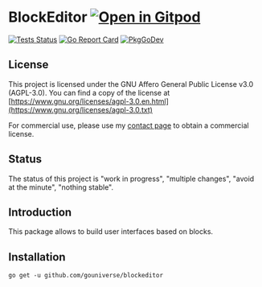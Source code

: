 # BlockEditor <a href="https://gitpod.io/#https://github.com/gouniverse/blockeditor" style="float:right:"><img src="https://gitpod.io/button/open-in-gitpod.svg" alt="Open in Gitpod" loading="lazy"></a>

[![Tests Status](https://github.com/gouniverse/blockeditor/actions/workflows/tests.yml/badge.svg?branch=main)](https://github.com/gouniverse/blockeditor/actions/workflows/tests.yml)
[![Go Report Card](https://goreportcard.com/badge/github.com/gouniverse/blockeditor)](https://goreportcard.com/report/github.com/gouniverse/blockeditor)
[![PkgGoDev](https://pkg.go.dev/badge/github.com/gouniverse/blockeditor)](https://pkg.go.dev/github.com/gouniverse/blockeditor)

## License


This project is licensed under the GNU Affero General Public License v3.0 (AGPL-3.0). You can find a copy of the license at [https://www.gnu.org/licenses/agpl-3.0.en.html](https://www.gnu.org/licenses/agpl-3.0.txt)

For commercial use, please use my [contact page](https://lesichkov.co.uk/contact) to obtain a commercial license.

## Status

The status of this project is "work in progress", "multiple changes", "avoid at the minute", "nothing stable".

## Introduction

This package allows to build user interfaces based on blocks.

## Installation
```
go get -u github.com/gouniverse/blockeditor
```
